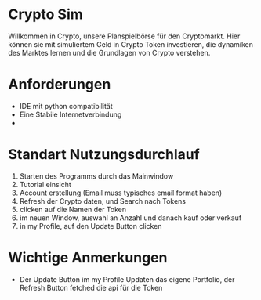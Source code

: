# Crypto Sim

Willkommen in Crypto, unsere Planspielbörse für den Cryptomarkt. Hier können sie mit simuliertem Geld in Crypto Token investieren, die dynamiken des Marktes lernen und die Grundlagen von Crypto verstehen.

# Anforderungen
 - IDE mit python compatibilität
 - Eine Stabile Internetverbindung
 - 

# Standart Nutzungsdurchlauf
 1. Starten des Programms durch das Mainwindow
 2. Tutorial einsicht
 3. Account erstellung (Email muss typisches email format haben)
 4. Refresh der Crypto daten, und Search nach Tokens
 5. clicken auf die Namen der Token
 6. im neuen Window, auswahl an Anzahl und danach kauf oder verkauf
 7. in my Profile, auf den Update Button clicken

# Wichtige Anmerkungen
- Der Update Button im my Profile Updaten das eigene Portfolio, der Refresh Button fetched die api für die Token